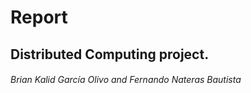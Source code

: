 # Report
## Distributed Computing project.
###### Brian Kalid García Olivo and Fernando Nateras Bautista
